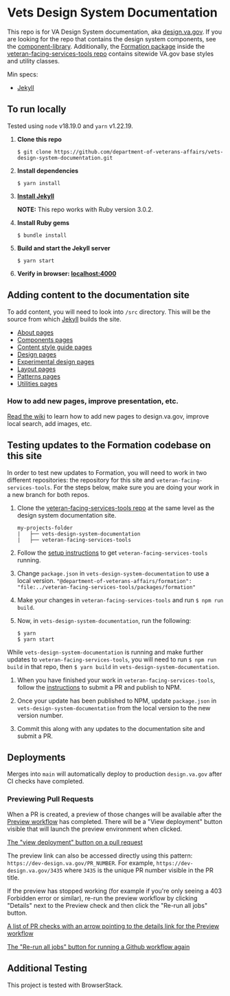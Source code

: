 # Vets Design System Documentation

This repo is for VA Design System documentation, aka [design.va.gov](https://design.va.gov). If you are looking for the repo that contains the design system components, see the [component-library](https://github.com/department-of-veterans-affairs/component-library). Additionally, the [Formation package](https://github.com/department-of-veterans-affairs/veteran-facing-services-tools/tree/master/packages/formation) inside the [veteran-facing-services-tools repo](https://github.com/department-of-veterans-affairs/veteran-facing-services-tools) contains sitewide VA.gov base styles and utility classes.

Min specs:

- [Jekyll](http://jekyllrb.com)

## To run locally

Tested using `node` v18.19.0 and `yarn` v1.22.19.

1. **Clone this repo**

   ```
   $ git clone https://github.com/department-of-veterans-affairs/vets-design-system-documentation.git
   ```

2. **Install dependencies**

   ```
   $ yarn install
   ```

3. **[Install Jekyll](https://jekyllrb.com/docs/installation/)**

   **NOTE:** This repo works with Ruby version 3.0.2.

4. **Install Ruby gems**

   ```
   $ bundle install
   ```

5. **Build and start the Jekyll server**

   ```
   $ yarn start
   ```

6. **Verify in browser: [localhost:4000](http://localhost:4000/)**

## Adding content to the documentation site

To add content, you will need to look into `/src` directory. This will be the source from which [Jekyll](http://jekyllrb.com) builds the site.

- [About pages](https://github.com/department-of-veterans-affairs/vets-design-system-documentation/tree/main/src/_about)
- [Components pages](https://github.com/department-of-veterans-affairs/vets-design-system-documentation/tree/main/src/_components)
- [Content style guide pages](https://github.com/department-of-veterans-affairs/vets-design-system-documentation/tree/main/src/_content-style-guide)
- [Design pages](https://github.com/department-of-veterans-affairs/vets-design-system-documentation/tree/main/src/_design)
- [Experimental design pages](https://github.com/department-of-veterans-affairs/vets-design-system-documentation/tree/main/src/_experimental-design)
- [Layout pages](https://github.com/department-of-veterans-affairs/vets-design-system-documentation/tree/main/src/_layout)
- [Patterns pages](https://github.com/department-of-veterans-affairs/vets-design-system-documentation/tree/main/src/_patterns)
- [Utilities pages](https://github.com/department-of-veterans-affairs/vets-design-system-documentation/tree/main/src/_utilities)

### How to add new pages, improve presentation, etc.

[Read the wiki](https://github.com/department-of-veterans-affairs/vets-design-system-documentation/wiki) to learn how to add new pages to design.va.gov, improve local search, add images, etc.

## Testing updates to the Formation codebase on this site

In order to test new updates to Formation, you will need to work in two different repositories: the repository for this site and `veteran-facing-services-tools`. For the steps below, make sure you are doing your work in a new branch for both repos.

1. Clone the [veteran-facing-services-tools repo](https://github.com/department-of-veterans-affairs/veteran-facing-services-tools) at the same level as the design system documentation site.

   ```
   my-projects-folder
   |   ├── vets-design-system-documentation
   |   ├── veteran-facing-services-tools
   ```

1. Follow the [setup instructions](https://github.com/department-of-veterans-affairs/veteran-facing-services-tools#setup) to get `veteran-facing-services-tools` running.

1. Change `package.json` in `vets-design-system-documentation` to use a local version. `"@department-of-veterans-affairs/formation": "file:../veteran-facing-services-tools/packages/formation"`

1. Make your changes in `veteran-facing-services-tools` and run `$ npm run build`.

1. Now, in `vets-design-system-documentation`, run the following:

   ```
   $ yarn
   $ yarn start
   ```

While `vets-design-system-documentation` is running and make further updates to `veteran-facing-services-tools`, you will need to run `$ npm run build` in that repo, then `$ yarn build` in `vets-design-system-documentation`.

1. When you have finished your work in `veteran-facing-services-tools`, follow the [instructions](https://github.com/department-of-veterans-affairs/veteran-facing-services-tools#publishing-module-to-npm) to submit a PR and publish to NPM.

1. Once your update has been published to NPM, update `package.json` in `vets-design-system-documentation` from the local version to the new version number.

1. Commit this along with any updates to the documentation site and submit a PR.

## Deployments

Merges into `main` will automatically deploy to production `design.va.gov` after CI checks have completed. 

### Previewing Pull Requests

When a PR is created, a preview of those changes will be available after the [Preview workflow](https://github.com/department-of-veterans-affairs/vets-design-system-documentation/blob/main/.github/workflows/preview.yml) has completed. There will be a "View deployment" button visible that will launch the preview environment when clicked.

[The "view deployment" button on a pull request](src/images/readme/pr-view-deployment-button.png)

The preview link can also be accessed directly using this pattern: `https://dev-design.va.gov/PR_NUMBER`. For example, `https://dev-design.va.gov/3435` where `3435` is the unique PR number visible in the PR title.

If the preview has stopped working (for example if you're only seeing a 403 Forbidden error or similar), re-run the preview workflow by clicking "Details" next to the Preview check and then click the "Re-run all jobs" button.

[A list of PR checks with an arrow pointing to the details link for the Preview workflow](src/images/readme/pr-checks-preview-details.png)

[The "Re-run all jobs" button for running a Github workflow again](src/images/readme/re-run-workflow-button.png)

## Additional Testing

This project is tested with BrowserStack.

